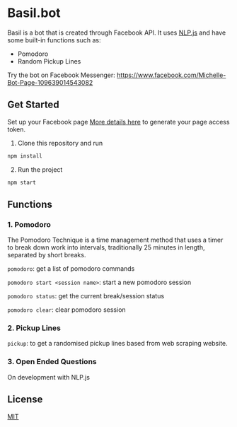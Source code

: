 # Basil.bot

Basil is a bot that is created through Facebook API. It uses [NLP.js](https://github.com/axa-group/nlp.js?utm_source=recordnotfound.com) and have some built-in functions such as:
- Pomodoro
- Random Pickup Lines

Try the bot on Facebook Messenger: https://www.facebook.com/Michelle-Bot-Page-109639014543082

## Get Started

Set up your Facebook page [More details here](https://developers.facebook.com/docs/messenger-platform/getting-started/quick-start/) to generate your page access token.

1. Clone this repository and run
```bash
npm install
```
2. Run the project
```bash
npm start
```
## Functions
### 1. Pomodoro
The Pomodoro Technique is a time management method that uses a timer to break down work into intervals, traditionally 25 minutes in length, separated by short breaks.

`pomodoro`: get a list of pomodoro commands

`pomodoro start <session name>`: start a new pomodoro session

`pomodoro status`: get the current break/session status

`pomodoro clear`: clear pomodoro session


### 2. Pickup Lines
`pickup`: to get a randomised pickup lines based from web scraping website.

### 3. Open Ended Questions
On development with NLP.js


## License
[MIT](https://choosealicense.com/licenses/mit/)

